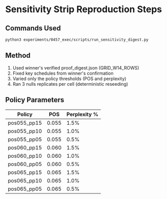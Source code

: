 # Sensitivity Strip Reproduction Steps

## Commands Used

```bash
python3 experiments/0457_exec/scripts/run_sensitivity_digest.py
```

## Method

1. Used winner's verified proof_digest.json (GRID_W14_ROWS)
2. Fixed key schedules from winner's confirmation
3. Varied only the policy thresholds (POS and perplexity)
4. Ran 3 nulls replicates per cell (deterministic reseeding)

## Policy Parameters

| Policy | POS | Perplexity % |
|--------|-----|-------------|
| pos055_pp15 | 0.055 | 1.5% |
| pos055_pp10 | 0.055 | 1.0% |
| pos055_pp05 | 0.055 | 0.5% |
| pos060_pp15 | 0.060 | 1.5% |
| pos060_pp10 | 0.060 | 1.0% |
| pos060_pp05 | 0.060 | 0.5% |
| pos065_pp15 | 0.065 | 1.5% |
| pos065_pp10 | 0.065 | 1.0% |
| pos065_pp05 | 0.065 | 0.5% |
